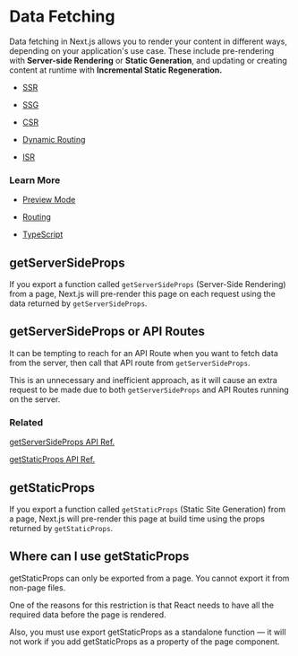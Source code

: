 # Data Fetching

Data fetching in Next.js allows you to render your content in different ways, depending on your application's use case. These include pre-rendering with **Server-side Rendering** or **Static Generation**, and updating or creating content at runtime with **Incremental Static Regeneration.**

- [SSR](https://nextjs.org/docs/basic-features/data-fetching/get-server-side-props)

- [SSG](https://nextjs.org/docs/basic-features/data-fetching/get-static-props)

- [CSR](https://nextjs.org/docs/basic-features/data-fetching/client-side)

- [Dynamic Routing](https://nextjs.org/docs/basic-features/data-fetching/get-static-paths)

- [ISR](https://nextjs.org/docs/basic-features/data-fetching/incremental-static-regeneration)

### Learn More

- [Preview Mode](https://nextjs.org/docs/advanced-features/preview-mode)

- [Routing](https://nextjs.org/docs/routing/introduction)

- [TypeScript](https://nextjs.org/docs/basic-features/typescript#pages)

## getServerSideProps

If you export a function called `getServerSideProps` (Server-Side Rendering) from a page, Next.js will pre-render this page on each request using the data returned by `getServerSideProps`.

## getServerSideProps or API Routes

It can be tempting to reach for an API Route when you want to fetch data from the server, then call that API route from `getServerSideProps`. 

This is an unnecessary and inefficient approach, as it will cause an extra request to be made due to both `getServerSideProps` and API Routes running on the server.

### Related

[getServerSideProps API Ref.](https://nextjs.org/docs/api-reference/data-fetching/get-server-side-props)

[getStaticProps API Ref.](https://nextjs.org/docs/api-reference/data-fetching/get-static-props)

## getStaticProps

If you export a function called `getStaticProps` (Static Site Generation) from a page, Next.js will pre-render this page at build time using the props returned by `getStaticProps`.

## Where can I use getStaticProps

getStaticProps can only be exported from a page. You cannot export it from non-page files.

One of the reasons for this restriction is that React needs to have all the required data before the page is rendered.

Also, you must use export getStaticProps as a standalone function — it will not work if you add getStaticProps as a property of the page component.